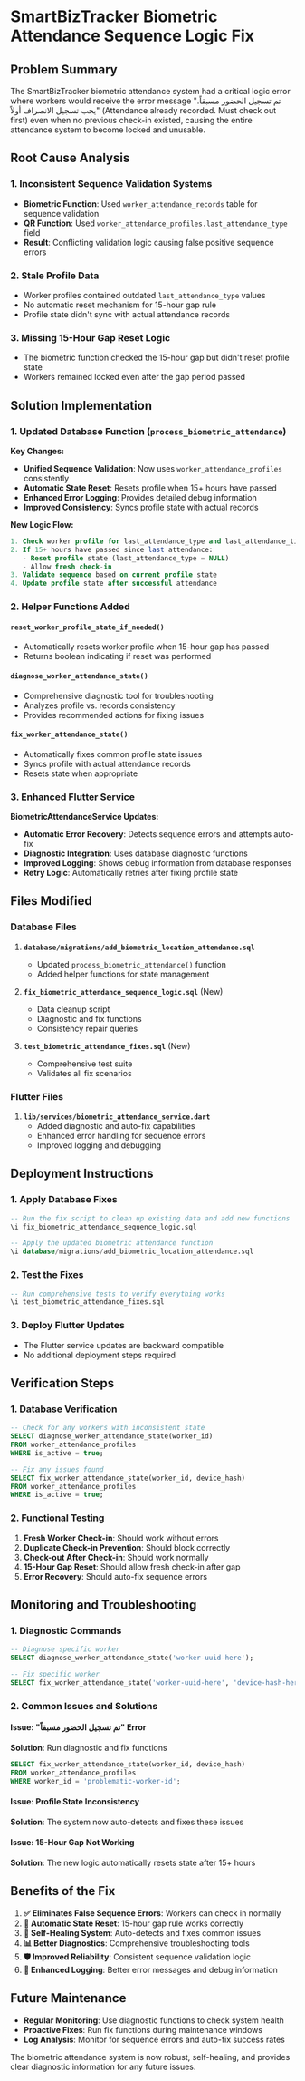 # SmartBizTracker Biometric Attendance Sequence Logic Fix

## Problem Summary

The SmartBizTracker biometric attendance system had a critical logic error where workers would receive the error message "تم تسجيل الحضور مسبقاً. يجب تسجيل الانصراف أولاً" (Attendance already recorded. Must check out first) even when no previous check-in existed, causing the entire attendance system to become locked and unusable.

## Root Cause Analysis

### 1. **Inconsistent Sequence Validation Systems**
- **Biometric Function**: Used `worker_attendance_records` table for sequence validation
- **QR Function**: Used `worker_attendance_profiles.last_attendance_type` field
- **Result**: Conflicting validation logic causing false positive sequence errors

### 2. **Stale Profile Data**
- Worker profiles contained outdated `last_attendance_type` values
- No automatic reset mechanism for 15-hour gap rule
- Profile state didn't sync with actual attendance records

### 3. **Missing 15-Hour Gap Reset Logic**
- The biometric function checked the 15-hour gap but didn't reset profile state
- Workers remained locked even after the gap period passed

## Solution Implementation

### 1. **Updated Database Function** (`process_biometric_attendance`)

**Key Changes:**
- **Unified Sequence Validation**: Now uses `worker_attendance_profiles` consistently
- **Automatic State Reset**: Resets profile when 15+ hours have passed
- **Enhanced Error Logging**: Provides detailed debug information
- **Improved Consistency**: Syncs profile state with actual records

**New Logic Flow:**
```sql
1. Check worker profile for last_attendance_type and last_attendance_time
2. If 15+ hours have passed since last attendance:
   - Reset profile state (last_attendance_type = NULL)
   - Allow fresh check-in
3. Validate sequence based on current profile state
4. Update profile state after successful attendance
```

### 2. **Helper Functions Added**

#### `reset_worker_profile_state_if_needed()`
- Automatically resets worker profile when 15-hour gap has passed
- Returns boolean indicating if reset was performed

#### `diagnose_worker_attendance_state()`
- Comprehensive diagnostic tool for troubleshooting
- Analyzes profile vs. records consistency
- Provides recommended actions for fixing issues

#### `fix_worker_attendance_state()`
- Automatically fixes common profile state issues
- Syncs profile with actual attendance records
- Resets state when appropriate

### 3. **Enhanced Flutter Service**

**BiometricAttendanceService Updates:**
- **Automatic Error Recovery**: Detects sequence errors and attempts auto-fix
- **Diagnostic Integration**: Uses database diagnostic functions
- **Improved Logging**: Shows debug information from database responses
- **Retry Logic**: Automatically retries after fixing profile state

## Files Modified

### Database Files
1. **`database/migrations/add_biometric_location_attendance.sql`**
   - Updated `process_biometric_attendance()` function
   - Added helper functions for state management

2. **`fix_biometric_attendance_sequence_logic.sql`** (New)
   - Data cleanup script
   - Diagnostic and fix functions
   - Consistency repair queries

3. **`test_biometric_attendance_fixes.sql`** (New)
   - Comprehensive test suite
   - Validates all fix scenarios

### Flutter Files
1. **`lib/services/biometric_attendance_service.dart`**
   - Added diagnostic and auto-fix capabilities
   - Enhanced error handling for sequence errors
   - Improved logging and debugging

## Deployment Instructions

### 1. **Apply Database Fixes**
```sql
-- Run the fix script to clean up existing data and add new functions
\i fix_biometric_attendance_sequence_logic.sql

-- Apply the updated biometric attendance function
\i database/migrations/add_biometric_location_attendance.sql
```

### 2. **Test the Fixes**
```sql
-- Run comprehensive tests to verify everything works
\i test_biometric_attendance_fixes.sql
```

### 3. **Deploy Flutter Updates**
- The Flutter service updates are backward compatible
- No additional deployment steps required

## Verification Steps

### 1. **Database Verification**
```sql
-- Check for any workers with inconsistent state
SELECT diagnose_worker_attendance_state(worker_id) 
FROM worker_attendance_profiles 
WHERE is_active = true;

-- Fix any issues found
SELECT fix_worker_attendance_state(worker_id, device_hash)
FROM worker_attendance_profiles 
WHERE is_active = true;
```

### 2. **Functional Testing**
1. **Fresh Worker Check-in**: Should work without errors
2. **Duplicate Check-in Prevention**: Should block correctly
3. **Check-out After Check-in**: Should work normally
4. **15-Hour Gap Reset**: Should allow fresh check-in after gap
5. **Error Recovery**: Should auto-fix sequence errors

## Monitoring and Troubleshooting

### 1. **Diagnostic Commands**
```sql
-- Diagnose specific worker
SELECT diagnose_worker_attendance_state('worker-uuid-here');

-- Fix specific worker
SELECT fix_worker_attendance_state('worker-uuid-here', 'device-hash-here');
```

### 2. **Common Issues and Solutions**

#### Issue: "تم تسجيل الحضور مسبقاً" Error
**Solution**: Run diagnostic and fix functions
```sql
SELECT fix_worker_attendance_state(worker_id, device_hash)
FROM worker_attendance_profiles 
WHERE worker_id = 'problematic-worker-id';
```

#### Issue: Profile State Inconsistency
**Solution**: The system now auto-detects and fixes these issues

#### Issue: 15-Hour Gap Not Working
**Solution**: The new logic automatically resets state after 15+ hours

## Benefits of the Fix

1. **✅ Eliminates False Sequence Errors**: Workers can check in normally
2. **🔄 Automatic State Reset**: 15-hour gap rule works correctly
3. **🔧 Self-Healing System**: Auto-detects and fixes common issues
4. **📊 Better Diagnostics**: Comprehensive troubleshooting tools
5. **🛡️ Improved Reliability**: Consistent sequence validation logic
6. **📝 Enhanced Logging**: Better error messages and debug information

## Future Maintenance

- **Regular Monitoring**: Use diagnostic functions to check system health
- **Proactive Fixes**: Run fix functions during maintenance windows
- **Log Analysis**: Monitor for sequence errors and auto-fix success rates

The biometric attendance system is now robust, self-healing, and provides clear diagnostic information for any future issues.
